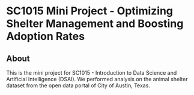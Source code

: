 # SC1015 Mini Project - Optimizing Shelter Management and Boosting Adoption Rates
## About
This is the mini project for SC1015 - Introduction to Data Science and Artificial Intelligence (DSAI). We performed analysis on the animal shelter dataset from the open data portal of City of Austin, Texas.  
